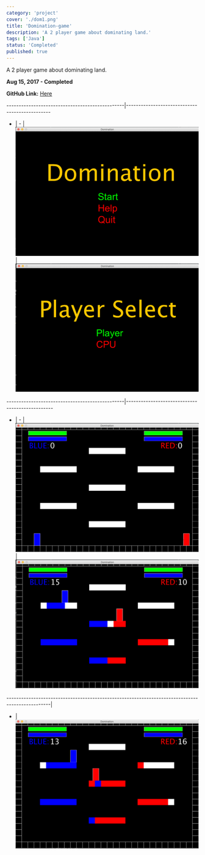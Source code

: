 ```yaml
---
category: 'project'
cover: './dom1.png'
title: 'Domination-game'
description: 'A 2 player game about dominating land.'
tags: ['Java']
status: 'Completed'
published: true
---
```

  
A 2 player game about dominating land. 

**Aug 15, 2017 - Completed**

**GitHub Link:**
 <a href="https://github.com/ladeane00/Domination-Game">Here</a> 

------------------------------------------------|-----------------------------------------------
- | - |
![](./dom1.png) | ![](./dom2.png) 

------------------------------------------------|------------------------------------------------ 
- | - |
![](./dom3.png) | ![](./dom4.png)

------------------------------------------------------------------------------------------------|
- | 
![](./dom5.png)    